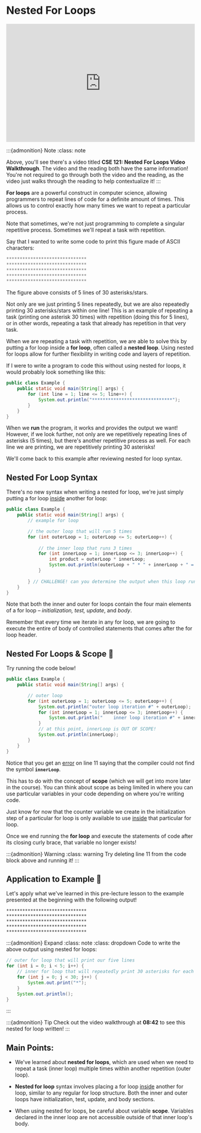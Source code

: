 # Nested For Loops

<div style="position: relative; padding-bottom: 62.5%; height: 0;">
    <iframe src="https://www.youtube.com/embed/Godft3qzkLM?si=6cL_N2oWxcnXajps" frameborder="0" webkitallowfullscreen mozallowfullscreen allowfullscreen style="position: absolute; top: 0; left: 0; width: 100%; height: 100%;"></iframe>
</div>

:::{admonition} Note
:class: note

Above, you'll see there's a video titled **CSE 121: Nested For Loops Video Walkthrough**. The video and the reading both have the same information! You're not required to go through both the video and the reading, as the video just walks through the reading to help contextualize it!
:::

**For loops** are a powerful construct in computer science, allowing programmers to repeat lines of code for a definite amount of times. This allows us to control exactly how many times we want to repeat a particular process. 

Note that sometimes, we're not just programming to complete a singular repetitive process. Sometimes we'll repeat a task with repetition.

Say that I wanted to write some code to print this figure made of ASCII characters:

``` java
******************************
******************************
******************************
******************************
******************************
```

The figure above consists of 5 lines of 30 asterisks/stars.

Not only are we just printing 5 lines repeatedly, but we are also repeatedly printing 30 asterisks/stars within one line! This is an example of repeating a task (printing one asterisk 30 times) with repetition (doing this for 5 lines), or in other words, repeating a task that already has repetition in that very task.

When we are repeating a task with repetition, we are able to solve this by putting a for loop inside a **for loop**, often called a **nested loop**. Using nested for loops allow for further flexibility in writing code and layers of repetition.

If I were to write a program to code this without using nested for loops, it would probably look something like this:

```java
public class Example {
    public static void main(String[] args) {
        for (int line = 1; line <= 5; line++) {
            System.out.println("******************************");
        }
    }
}
```

When we **run** the program, it works and provides the output we want! However, if we look further, not only are we repetitively repeating lines of asterisks (5 times), but there's another repetitive process as well. For each line we are printing, we are repetitively printing 30 asterisks!

We'll come back to this example after reviewing nested for loop syntax.

## Nested For Loop Syntax

There's no new syntax when writing a nested for loop, we're just simply putting a for loop <ins>inside</ins> another for loop:

```java
public class Example {
    public static void main(String[] args) {
        // example for loop

        // the outer loop that will run 5 times
        for (int outerLoop = 1; outerLoop <= 5; outerLoop++) {
            
            // the inner loop that runs 3 times
            for (int innerLoop = 1; innerLoop <= 3; innerLoop++) {
                int product = outerLoop * innerLoop;
                System.out.println(outerLoop + " * " + innerLoop + " = " + product);
            }
    
        } // CHALLENGE! can you determine the output when this loop runs?
    }
}
```

Note that both the inner and outer for loops contain the four main elements of a for loop – *initialization, test, update*, and *body*. 

Remember that every time we iterate in any for loop, we are going to execute the entire of body of controlled statements that comes after the for loop header. 

## Nested For Loops & Scope 🔭

Try running the code below!

```java
public class Example {
    public static void main(String[] args) {

        // outer loop
        for (int outerLoop = 1; outerLoop <= 5; outerLoop++) {
            System.out.println("outer loop iteration #" + outerLoop);
            for (int innerLoop = 1; innerLoop <= 3; innerLoop++) {
                System.out.println("    inner loop iteration #" + innerLoop);
            }
            // at this point, innerLoop is OUT OF SCOPE!
            System.out.println(innerLoop);
        }
    }
}
```

Notice that you get an <ins>error</ins> on line 11 saying that the compiler could not find the symbol **`innerLoop`**. 

This has to do with the concept of **scope** (which we will get into more later in the course). You can think about scope as being limited in where you can use particular variables in your code depending on where you're writing code. 

Just know for now that the counter variable we create in the initialization step of a particular for loop is only available to use <ins>inside</ins> that particular for loop.

Once we end running the **for loop** and execute the statements of code after its closing curly brace, that variable no longer exists!

:::{admonition} Warning
:class: warning
Try deleting line 11 from the code block above and running it!
:::

## Application to Example 🔁

Let's apply what we've learned in this pre-lecture lesson to the example presented at the beginning with the following output! 
```
******************************
******************************
******************************
******************************
******************************
```

:::{admonition} Expand
:class: note
:class: dropdown
Code to write the above output using nested for loops:
```java
// outer for loop that will print our five lines
for (int i = 0; i < 5; i++) {
    // inner for loop that will repeatedly print 30 asterisks for each line
    for (int j = 0; j < 30; j++) {
        System.out.print("*");
    }
    System.out.println();
}
```
:::

:::{admonition} Tip
Check out the video walkthrough at **08:42** to see this nested for loop written!
:::

## Main Points:

- We've learned about **nested for loops**, which are used when we need to repeat a task (inner loop) multiple times within another repetition (outer loop).

- **Nested for loop** syntax involves placing a for loop <ins>inside</ins> another for loop, similar to any regular for loop structure. Both the inner and outer loops have initialization, test, update, and body sections.

- When using nested for loops, be careful about variable **scope**. Variables declared in the inner loop are not accessible outside of that inner loop's body.